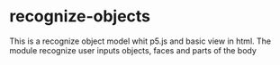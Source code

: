 # recognize-objects
This is a recognize object model whit p5.js and basic view in html. The module recognize user inputs objects, faces and parts of the body
